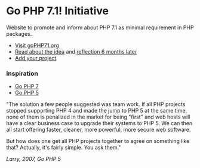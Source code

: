 # Go PHP 7.1! Initiative

Website to promote and inform about PHP 7.1 as minimal requirement in PHP packages.

- [Visit goPHP71.org](https://gophp71.org/)
- [Read about the idea](https://www.tomasvotruba.cz/blog/2017/06/05/go-php-71/) and [reflection 6 months later](https://www.tomasvotruba.cz/blog/2017/11/27/united-php-71-adoption-6-months-later/)
- [Add your project](https://github.com/TomasVotruba/gophp71.org/edit/master/source/_data/projects.yaml)

### Inspiration

- [Go PHP 7](https://github.com/gophp7/gophp7.github.io/edit/master/index.html)
- [Go PHP 5](https://www.garfieldtech.com/blog/go-php-5-go)

"The solution a few people suggested was team work. If all PHP projects stopped supporting PHP 4 and made the jump to PHP 5 at the same time, none of them is penalized in the market for being "first" and web hosts will have a clear business case to upgrade their systems to PHP 5. We can then all start offering faster, cleaner, more powerful, more secure web software.

But how does one get all PHP projects together to agree on something like that? Actually, it's fairly simple. You ask them."

*Larry, 2007, Go PHP 5*
